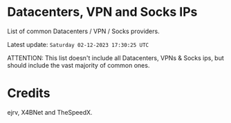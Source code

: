 # Datacenters, VPN and Socks IPs
 
List of common Datacenters / VPN / Socks providers. 

Latest update: `Saturday 02-12-2023 17:30:25 UTC` 

ATTENTION: This list doesn't include all Datacenters, VPNs & Socks ips, 
but should include the vast majority of common ones.

# Credits
ejrv, X4BNet and TheSpeedX.
